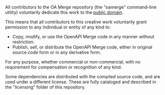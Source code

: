 All contributors to the OA Merge repository (the "oamerge" command-line utility) voluntarily
dedicate this work to the [public domain](http://en.wikipedia.org/wiki/Public_Domain).

This means that all contributors to this creative work voluntarily grant permission to any
individual or entity of any kind to:

- Copy, modify, or use the OpenAPI Merge code in any manner without restriction.
- Publish, sell, or distribute the OpenAPI Merge code, either in original source
  code form or in any derivative form.

For any purpose, whether commercial or non-commercial, with no requirement for
compensation or recognition of any kind.

Some dependencies are distributed with the compiled source code, and are used under
a different license. These are fully cataloged and described in the "licensing" folder
of this repository.
